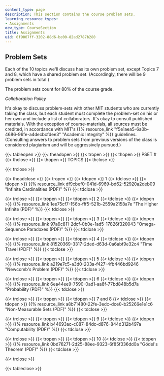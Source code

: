 ```yaml
---
content_type: page
description: This section contains the course problem sets.
learning_resource_types:
- Assignments
ocw_type: CourseSection
title: Assignments
uid: 0f9007ff-3202-88d6-be00-82ad2787b280
---
```


Problem Sets 
-------------

Each of the 10 topics we'll discuss has its own problem set, except Topics 7 and 8, which have a shared problem set. (Accordingly, there will be 9 problem sets in total.)

The problem sets count for 80% of the course grade.

_Collaboration Policy_

It's okay to discuss problem-sets with other MIT students who are currently taking the class, but each student must complete the problem-set on his or her own and include a list of collaborators. It's okay to consult published materials. With the exception of course-materials, all sources must be credited, in accordance with MIT's {{% resource_link "f5e1aea5-6a0b-4686-96fe-a4decbcfdee3" "Academic Integrity" %}} guidelines. (Consulting answers to problem sets from previous versions of the class is considered plagiarism and will be aggressively pursued.)

{{< tableopen >}}
{{< theadopen >}}
{{< tropen >}}
{{< thopen >}}
PSET #
{{< thclose >}}
{{< thopen >}}
TOPICS
{{< thclose >}}

{{< trclose >}}

{{< theadclose >}}
{{< tropen >}}
{{< tdopen >}}
1
{{< tdclose >}}
{{< tdopen >}}
{{% resource_link df9cbef0-041d-6969-bd62-52920a2deb09 "Infinite Cardinalities (PDF)" %}}
{{< tdclose >}}

{{< trclose >}}
{{< tropen >}}
{{< tdopen >}}
2
{{< tdclose >}}
{{< tdopen >}}
{{% resource_link 1ee75cf7-156b-fff5-521b-2559a2158a7e "The Higher Infinite (PDF)" %}}
{{< tdclose >}}

{{< trclose >}}
{{< tropen >}}
{{< tdopen >}}
3
{{< tdclose >}}
{{< tdopen >}}
{{% resource_link 97a6c811-2dcf-0b0e-1ad5-17826f320043 "Omega-Sequence Paradoxes (PDF)" %}}
{{< tdclose >}}

{{< trclose >}}
{{< tropen >}}
{{< tdopen >}}
4
{{< tdclose >}}
{{< tdopen >}}
{{% resource_link 81520369-3317-2ded-d63d-0a6abf9e32c4 "Time Travel (PDF)" %}}
{{< tdclose >}}

{{< trclose >}}
{{< tropen >}}
{{< tdopen >}}
5
{{< tdclose >}}
{{< tdopen >}}
{{% resource_link a219e7c5-a3d0-203a-f427-4fb446bd9246 "Newcomb's Problem (PDF)" %}}
{{< tdclose >}}

{{< trclose >}}
{{< tropen >}}
{{< tdopen >}}
6
{{< tdclose >}}
{{< tdopen >}}
{{% resource_link 6ea44ee9-7590-0ad1-aa8f-77bd848b5d7a "Probability (PDF)" %}}
{{< tdclose >}}

{{< trclose >}}
{{< tropen >}}
{{< tdopen >}}
7 and 8
{{< tdclose >}}
{{< tdopen >}}
{{% resource_link a8b71480-22fe-3edc-dce0-b25266e1e1c6 "Non-Measurable Sets (PDF)" %}}
{{< tdclose >}}

{{< trclose >}}
{{< tropen >}}
{{< tdopen >}}
9
{{< tdclose >}}
{{< tdopen >}}
{{% resource_link b44693ac-c087-84dc-d876-844d312b497a "Computability (PDF)" %}}
{{< tdclose >}}

{{< trclose >}}
{{< tropen >}}
{{< tdopen >}}
10
{{< tdclose >}}
{{< tdopen >}}
{{% resource_link 0bd76271-2d25-88ee-9323-6f85f336dd0a "Gödel's Theorem (PDF)" %}}
{{< tdclose >}}

{{< trclose >}}

{{< tableclose >}}